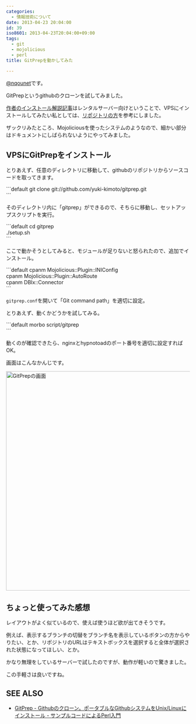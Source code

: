 ```yaml
---
categories:
  - 情報技術について
date: 2013-04-23 20:04:00
id: 39
iso8601: 2013-04-23T20:04:00+09:00
tags:
  - git
  - mojolicious
  - perl
title: GitPrepを動かしてみた

---
```


<p><a href="https://twitter.com/nqounet">@nqounet</a>です。</p> <p>GitPrepというgithubのクローンを試してみました。</p> <p><a href="http://d.hatena.ne.jp/perlcodesample/20130421/1366536119">作者のインストール解説記事</a>はレンタルサーバー向けということで、VPSにインストールしてみたい私としては、<a href="https://github.com/yuki-kimoto/gitprep">リポジトリの方</a>を参考にしました。</p> <p>ザックリみたところ、Mojoliciousを使ったシステムのようなので、細かい部分はドキュメントにしばられないようにやってみました。</p> <h2>VPSにGitPrepをインストール</h2> <p>とりあえず、任意のディレクトリに移動して、githubのリポジトリからソースコードを取ってきます。</p> ```default
git clone git://github.com/yuki-kimoto/gitprep.git<br>
``` <p>そのディレクトリ内に「gitprep」ができるので、そちらに移動し、セットアップスクリプトを実行。</p> ```default
cd gitprep<br>./setup.sh<br>
``` <p>ここで動かそうとしてみると、モジュールが足りないと怒られたので、追加でインストール。</p> ```default
cpanm Mojolicious::Plugin::INIConfig<br>cpanm Mojolicious::Plugin::AutoRoute<br>cpanm DBIx::Connector<br>
``` <p><code>gitprep.conf</code>を開いて「Git command path」を適切に設定。</p> <p>とりあえず、動くかどうかを試してみる。</p> ```default
morbo script/gitprep<br>
``` <p>動くのが確認できたら、nginxとhypnotoadのポート番号を適切に設定すればOK。</p> <p>画面はこんなかんじです。</p> <p><img src="https://copy.com/vKms8VSdYoio3Zg9" alt="GitPrepの画面" width="600"></p> <h2>ちょっと使ってみた感想</h2> <p>レイアウトがよく似ているので、使えば使うほど欲が出てきそうです。</p> <p>例えば、表示するブランチの切替をブランチ名を表示しているボタンの方からやりたい、とか、リポジトリのURLはテキストボックスを選択すると全体が選択された状態になってほしい、とか。</p> <p>かなり無理をしているサーバーで試したのですが、動作が軽いので驚きました。</p> <p>この手軽さは良いですね。</p> <h2>SEE ALSO</h2> <ul><li><a href="http://d.hatena.ne.jp/perlcodesample/20130421/1366536119">GitPrep - Githubのクローン。ポータブルなGithubシステムをUnix/Linuxにインストール - サンプルコードによるPerl入門</a></li></ul>    	